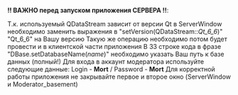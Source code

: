 **!! ВАЖНО перед запуском приложения СЕРВЕРА !!**:

Т.к. используемый QDataStream зависит от версии Qt в ServerWindow необходимо заменить выражения в "setVersion(QDataStream::*Qt_6_6*)" "Qt_6_6" на Вашу версию
Такую же операцию необходимо потом будет провести и в клиентской части приложения
В 33 строке кода в фразе "DBase.setDatabaseName(*name*)" необходимо указать Ваш путь к базе данных (полный!)
Для входа в аккаунт модератора используйте следующие данные: Login - **Mort** / Password - **Mort**
Для корректной работы приложения не закрывайте первое и второе окно (ServerWindow и Moderator_basement)
